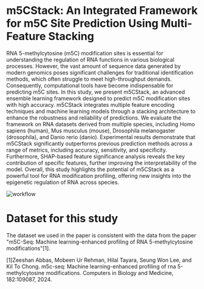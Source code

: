 # m5CStack: An Integrated Framework for m5C Site Prediction Using Multi-Feature Stacking
RNA 5-methylcytosine (m5C) modification sites is essential for understanding the regulation of RNA functions in
various biological processes. However, the vast amount of sequence data generated by modern genomics poses significant
challenges for traditional identification methods, which often struggle to meet high-throughput demands. Consequently,
computational tools have become indispensable for predicting m5C sites. In this study, we present m5CStack, an advanced
ensemble learning framework designed to predict m5C modification sites with high accuracy. m5CStack integrates multiple
feature encoding techniques and machine learning models through a stacking architecture to enhance the robustness and
reliability of predictions. We evaluate the framework on RNA datasets derived from multiple species, including Homo
sapiens (human), Mus musculus (mouse), Drosophila melanogaster (drosophila), and Danio rerio (danio). Experimental
results demonstrate that m5CStack significantly outperforms previous prediction methods across a range of metrics,
including accuracy, sensitivity, and specificity. Furthermore, SHAP-based feature significance analysis reveals the key
contribution of specific features, further improving the interpretability of the model. Overall, this study highlights the
potential of m5CStack as a powerful tool for RNA modification profiling, offering new insights into the epigenetic regulation
of RNA across species.

![workflow](https://github.com/user-attachments/assets/ebd6c2b2-125e-459a-a72b-1d052b03c969)

# Dataset for this study
The dataset we used in the paper is consistent with the data from the paper "m5C-Seq: Machine learning-enhanced profiling of RNA 5-methylcytosine modifications"[1].

[1]Zeeshan Abbas, Mobeen Ur Rehman, Hilal Tayara, Seung Won Lee, and Kil To Chong. m5c-seq: Machine learning-enhanced profiling of rna 5-methylcytosine modifications. Computers in Biology and Medicine, 182:109087, 2024.

